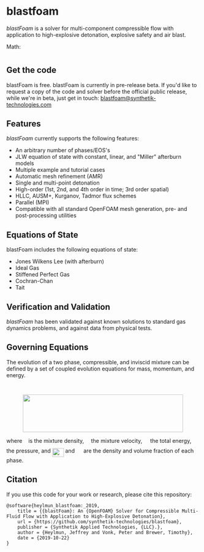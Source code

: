 # blastfoam

_blastFoam_ is a solver for multi-component compressible flow with application to high-explosive detonation, explosive safety and air blast. 



Math: <img src="blob/master/svgs/4f0f90de9798f24da0a8a43f21b62ad2.svg?invert_in_darkmode" align=middle width=6.552644999999998pt height=27.775769999999994pt/>





## Get the code

blastFoam is free. blastFoam is currently in pre-release beta. If you'd like to request a copy of the code and solver before the official public release, while we're in beta, just get in touch: blastfoam@synthetik-technologies.com


## Features

_blastFoam_ currently supports the following features:

- An arbitrary number of phases/EOS's
- JLW equation of state with constant, linear, and "Miller" afterburn models
- Multiple example and tutorial cases
- Automatic mesh refinement (AMR)
- Single and multi-point detonation
- High-order (1st, 2nd, and 4th order in time; 3rd order spatial)
- HLLC, AUSM+, Kurganov, Tadmor flux schemes
- Parallel (MPI)
- Compatible with all standard OpenFOAM mesh generation, pre- and post-processing utilities



## Equations of State

blastFoam includes the following equations of state:

- Jones Wilkens Lee (with afterburn)
- Ideal Gas
- Stiffened Perfect Gas
- Cochran-Chan
- Tait



## Verification and Validation

_blastFoam_ has been validated against known solutions to standard gas dynamics problems, and against data from physical tests.  






## Governing Equations


The evolution of a two phase, compressible, and inviscid mixture can be defined by a set of coupled evolution equations for mass, momentum, and energy. 

<p align="center"><img src="svgs/10b5fb69900ce3e0ba80d06da2efff49.svg?invert_in_darkmode" align=middle width=119.034795pt height=13.881251999999998pt/></p>

<p align="center"><img src="svgs/e17a3de7478e3ea4b1124d2aaf70c7cb.svg?invert_in_darkmode" align=middle width=417.48629999999997pt height=98.63106pt/></p>

where <img src="svgs/6dec54c48a0438a5fcde6053bdb9d712.svg?invert_in_darkmode" align=middle width=8.498985000000003pt height=14.155350000000013pt/> is the mixture density, <img src="svgs/129c5b884ff47d80be4d6261a476e9f1.svg?invert_in_darkmode" align=middle width=10.502250000000002pt height=14.61206999999998pt/> the mixture velocity, <img src="svgs/84df98c65d88c6adf15d4645ffa25e47.svg?invert_in_darkmode" align=middle width=13.082190000000004pt height=22.46574pt/> the total energy, <img src="svgs/2ec6e630f199f589a2402fdf3e0289d5.svg?invert_in_darkmode" align=middle width=8.270625000000004pt height=14.155350000000013pt/> the pressure, and <img src="svgs/b921dbff3fd97c42704607ee82ee7cc8.svg?invert_in_darkmode" align=middle width=29.96301pt height=22.831379999999992pt/> and <img src="svgs/67e7dd600dde6ca2d15b4df76a96110b.svg?invert_in_darkmode" align=middle width=15.166635000000003pt height=14.155350000000013pt/> are the density and volume fraction of each phase. 




## Citation
If you use this code for your work or research, please cite this repository:

```
@software{heylmun_blastfoam:_2019,
	title = {{blastFoam}: An {OpenFOAM} Solver for Compressible Multi-Fluid Flow with Application to High-Explosive Detonation},
	url = {https://github.com/synthetik-technologies/blastfoam},
	publisher = {Synthetik Applied Technologies, {LLC}.},
	author = {Heylmun, Jeffrey and Vonk, Peter and Brewer, Timothy},
	date = {2019-10-22}
}
```
